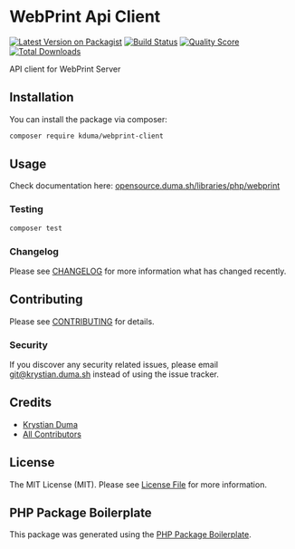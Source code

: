 # WebPrint Api Client

[![Latest Version on Packagist](https://img.shields.io/packagist/v/kduma/webprint-client.svg?style=flat-square)](https://packagist.org/packages/kduma/webprint-client)
[![Build Status](https://img.shields.io/travis/kduma/webprint-client/master.svg?style=flat-square)](https://travis-ci.org/kduma/webprint-client)
[![Quality Score](https://img.shields.io/scrutinizer/g/kduma/webprint-client.svg?style=flat-square)](https://scrutinizer-ci.com/g/kduma/webprint-client)
[![Total Downloads](https://img.shields.io/packagist/dt/kduma/webprint-client.svg?style=flat-square)](https://packagist.org/packages/kduma/webprint-client)

API client for WebPrint Server

## Installation

You can install the package via composer:

```bash
composer require kduma/webprint-client
```

## Usage

Check documentation here: [opensource.duma.sh/libraries/php/webprint](https://opensource.duma.sh/libraries/php/webprint)

### Testing

``` bash
composer test
```

### Changelog

Please see [CHANGELOG](CHANGELOG.md) for more information what has changed recently.

## Contributing

Please see [CONTRIBUTING](CONTRIBUTING.md) for details.

### Security

If you discover any security related issues, please email git@krystian.duma.sh instead of using the issue tracker.

## Credits

- [Krystian Duma](https://github.com/kduma)
- [All Contributors](../../contributors)

## License

The MIT License (MIT). Please see [License File](LICENSE.md) for more information.

## PHP Package Boilerplate

This package was generated using the [PHP Package Boilerplate](https://laravelpackageboilerplate.com).
